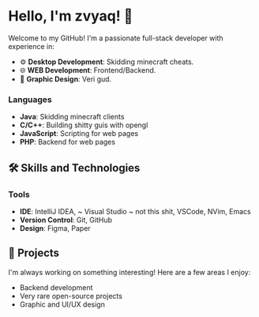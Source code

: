 # Hello, I'm zvyaq! 👋

Welcome to my GitHub! I'm a passionate full-stack developer with experience in:

- ⚙️ **Desktop Development**: Skidding minecraft cheats.
- 🌐 **WEB Development**: Frontend/Backend.
- 🎨 **Graphic Design**: Veri gud.

### Languages
- **Java**: Skidding minecraft clients
- **C/C++**: Building shitty guis with opengl
- **JavaScript**: Scripting for web pages
- **PHP**: Backend for web pages

## 🛠️ Skills and Technologies

### Tools
- **IDE**: IntelliJ IDEA, ~ Visual Studio ~ not this shit, VSCode, NVim, Emacs
- **Version Control**: Git, GitHub
- **Design**: Figma, Paper

## 💼 Projects
I'm always working on something interesting! Here are a few areas I enjoy:
- Backend development
- Very rare open-source projects
- Graphic and UI/UX design
